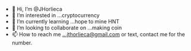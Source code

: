 - 👋 Hi, I’m @JHorlieca
- 👀 I’m interested in ...cryptocurrency 
- 🌱 I’m currently learning ...hope to mine HNT 
- 💞️ I’m looking to collaborate on ...making coin 
- 📫 How to reach me ...jthorlieca@gmail.com or text, contact me for the number.  

<!---
JHorlieca/JHorlieca is a ✨ special ✨ repository because its `README.md` (this file) appears on your GitHub profile.
You can click the Preview link to take a look at your changes.
--->
